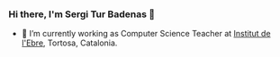 ### Hi there, I'm Sergi Tur Badenas 👋

- 🔭 I’m currently working as Computer Science Teacher at [Institut de l'Ebre](https://www.iesebre.com), Tortosa, Catalonia.

<!--
**acacha/acacha** is a ✨ _special_ ✨ repository because its `README.md` (this file) appears on your GitHub profile.

Here are some ideas to get you started:


- 🌱 I’m currently learning ...
- 👯 I’m looking to collaborate on ...
- 🤔 I’m looking for help with ...
- 💬 Ask me about ...
- 📫 How to reach me: ...
- 😄 Pronouns: ...
- ⚡ Fun fact: ...
-->
